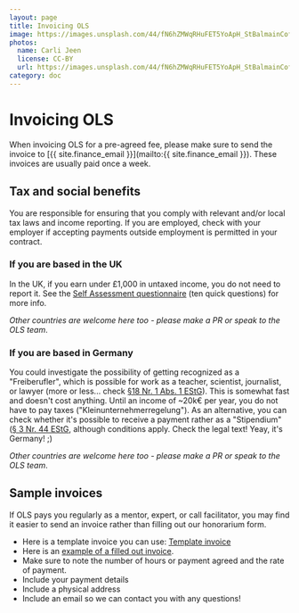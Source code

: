 ```yaml
---
layout: page
title: Invoicing OLS
image: https://images.unsplash.com/44/fN6hZMWqRHuFET5YoApH_StBalmainCoffee.jpg
photos:
  name: Carli Jeen
  license: CC-BY
  url: https://images.unsplash.com/44/fN6hZMWqRHuFET5YoApH_StBalmainCoffee.jpg
category: doc
---
```


# Invoicing OLS

When invoicing OLS for a pre-agreed fee, please make sure to send the invoice to [{{ site.finance_email }}](mailto:{{ site.finance_email }}). These invoices are usually paid once a week. 

## Tax and social benefits

You are responsible for ensuring that you comply with relevant and/or local tax laws and income reporting. If you are employed, check with your employer if accepting payments outside employment is permitted in your contract. 

### If you are based in the UK

In the UK, if you earn under £1,000 in untaxed income, you do not need to report it. See the [Self Assessment questionnaire](https://www.gov.uk/check-if-you-need-tax-return) (ten quick questions) for more info. 

_Other countries are welcome here too - please make a PR or speak to the OLS team_.

### If you are based in Germany

You could investigate the possibility of getting recognized as a "Freiberufler", which is possible for work as a teacher, scientist, journalist, or lawyer (more or less... check [§18 Nr. 1 Abs. 1 EStG](https://www.gesetze-im-internet.de/estg/__18.html)). This is somewhat fast and doesn't cost anything. Until an income of ~20k€ per year, you do not have to pay taxes ("Kleinunternehmerregelung"). As an alternative, you can check whether it's possible to receive a payment rather as a "Stipendium" ([§ 3 Nr. 44 EStG](https://www.gesetze-im-internet.de/estg/__3.html), although conditions apply. Check the legal text! Yeay, it's Germany! ;)

_Other countries are welcome here too - please make a PR or speak to the OLS team_.


## Sample invoices

If OLS pays you regularly as a mentor, expert, or call facilitator, you may find it easier to send an invoice rather than filling out our honorarium form. 

- Here is a template invoice you can use: [Template invoice](https://docs.google.com/document/d/1JzDUJKUrczrgk0PEjOiwWV8orMaSeKsDcwzu8E7C4U4/edit?usp=sharing)
- Here is an [example of a filled out invoice](https://docs.google.com/document/d/13njRFxAddvpVRloCke1BzIw5Cuxfoymtgrm-FicPAbQ/edit?usp=sharing). 
-   Make sure to note the number of hours or payment agreed and the rate of payment. 
-   Include your payment details
-   Include a physical address
-   Include an email so we can contact you with any questions! 
